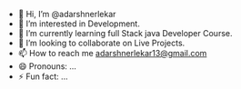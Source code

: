 - 👋 Hi, I’m @adarshnerlekar
- 👀 I’m interested in Development.
- 🌱 I’m currently learning full Stack java Developer Course.
- 💞️ I’m looking to collaborate on Live Projects.
- 📫 How to reach me adarshnerlekar13@gmail.com
- 😄 Pronouns: ...
- ⚡ Fun fact: ...

<!---
adarshnerlekar/adarshnerlekar is a ✨ special ✨ repository because its `README.md` (this file) appears on your GitHub profile.
You can click the Preview link to take a look at your changes.
--->
